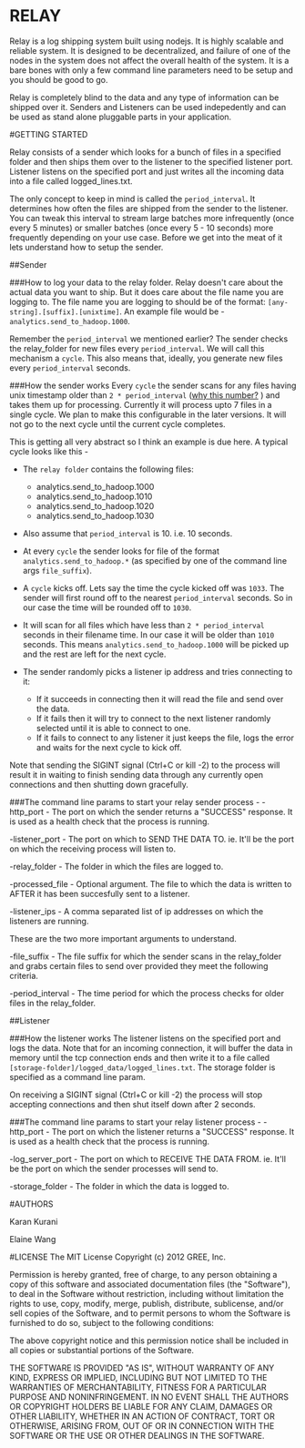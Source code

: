 RELAY
=====

Relay is a log shipping system built using nodejs. It is highly scalable and reliable system. It is designed to be decentralized, and failure of one of the nodes in the system does not affect the overall health of the system. It is a bare bones with only a few command line parameters need to be setup and you should be good to go.

Relay is completely blind to the data and any type of information can be shipped over it. Senders and Listeners can be used indepedently and can be used as stand alone pluggable parts in your application.

#GETTING STARTED

Relay consists of a sender which looks for a bunch of files in a specified folder and then ships them over to the listener to the specified listener port. Listener listens on the specified port and just writes all the incoming data into a file called logged_lines.txt.

The only concept to keep in mind is called the `period_interval`. It determines how often the files are shipped from the sender to the listener. You can tweak this interval to stream large batches more infrequently (once every 5 minutes) or smaller batches (once every 5 - 10 seconds) more frequently depending on your use case. Before we get into the meat of it lets understand how to setup the sender.

##Sender

###How to log your data to the relay folder.
Relay doesn't care about the actual data you want to ship. But it does care about the file name you are logging to. The file name you are logging to should be of the format: `[any-string].[suffix].[unixtime]`. An example file would be - ` analytics.send_to_hadoop.1000 `.

Remember the `period_interval` we mentioned earlier? The sender checks the relay_folder for new files every `period_interval`. We will call this mechanism a `cycle`. This also means that, ideally, you generate new files every `period_interval` seconds.

###How the sender works
Every `cycle` the sender scans for any files having unix timestamp older than `2 * period_interval` ([why this number?](docs/why_period_interval.md) ) and takes them up for processing. Currently it will process upto 7 files in a single cycle. We plan to make this configurable in the later versions. It will not go to the next cycle until the current cycle completes.

This is getting all very abstract so I think an example is due here.
A typical cycle looks like this -

+ The `relay folder` contains the following files:
    * analytics.send_to_hadoop.1000
    * analytics.send_to_hadoop.1010
    * analytics.send_to_hadoop.1020
    * analytics.send_to_hadoop.1030

+ Also assume that `period_interval` is 10. i.e. 10 seconds.
+ At every `cycle` the sender looks for file of the format `analytics.send_to_hadoop.*` (as specified by one of the command line args `file_suffix`).
+ A `cycle` kicks off. Lets say the time the cycle kicked off was `1033`. The sender will first round off to the nearest `period_interval` seconds. So in our case the time will be rounded off to `1030`.
+ It will scan for all files which have less than `2 * period_interval` seconds in their filename time. In our case it will be older than `1010` seconds. This means `analytics.send_to_hadoop.1000` will be picked up and the rest are left for the next cycle.
+ The sender randomly picks a listener ip address and tries connecting to it:
    * If it succeeds in connecting then it will read the file and send over the data.
    * If it fails then it will try to connect to the next listener randomly selected until it is able to connect to one.
    * If it fails to connect to any listener it just keeps the file, logs the error and waits for the next cycle to kick off.


Note that sending the SIGINT signal (Ctrl+C or kill -2) to the process will result it in waiting to finish sending data through any currently open connections and then shutting down gracefully.

###The command line params to start your relay sender process -
-http_port - The port on which the sender returns a "SUCCESS" response. It is used as a health check that the process is running.

-listener_port - The port on which to SEND THE DATA TO. ie. It'll be the port on which the receiving process will listen to.

-relay_folder - The folder in which the files are logged to.

-processed_file - Optional argument. The file to which the data is written to AFTER it has been succesfully sent to a listener.

-listener_ips - A comma separated list of ip addresses on which the listeners are running.

These are the two more important arguments to understand.

-file\_suffix - The file suffix for which the sender scans in the relay_folder and grabs certain files to send over provided they meet the following criteria.

-period\_interval - The time period for which the process checks for older files in the relay_folder.

##Listener

###How the listener works
The listener listens on the specified port and logs the data. Note that for an incoming connection, it will buffer the data in memory until the tcp connection ends and then write it to a file called `[storage-folder]/logged_data/logged_lines.txt`. The storage folder is specified as a command line param.

On receiving a SIGINT signal (Ctrl+C or kill -2) the process will stop accepting connections and then shut itself down after 2 seconds.

###The command line params to start your relay listener process -
-http_port - The port on which the listener returns a "SUCCESS" response. It is used as a health check that the process is running.

-log_server_port - The port on which to RECEIVE THE DATA FROM. ie. It'll be the port on which the sender processes will send to.

-storage_folder - The folder in which the data is logged to.

#AUTHORS

Karan Kurani

Elaine Wang

#LICENSE
The MIT License Copyright (c) 2012 GREE, Inc.

Permission is hereby granted, free of charge, to any person obtaining a copy of this software and associated documentation files (the "Software"), to deal in the Software without restriction, including without limitation the rights to use, copy, modify, merge, publish, distribute, sublicense, and/or sell copies of the Software, and to permit persons to whom the Software is furnished to do so, subject to the following conditions:

The above copyright notice and this permission notice shall be included in all copies or substantial portions of the Software.

THE SOFTWARE IS PROVIDED "AS IS", WITHOUT WARRANTY OF ANY KIND, EXPRESS OR IMPLIED, INCLUDING BUT NOT LIMITED TO THE WARRANTIES OF MERCHANTABILITY, FITNESS FOR A PARTICULAR PURPOSE AND NONINFRINGEMENT. IN NO EVENT SHALL THE AUTHORS OR COPYRIGHT HOLDERS BE LIABLE FOR ANY CLAIM, DAMAGES OR OTHER LIABILITY, WHETHER IN AN ACTION OF CONTRACT, TORT OR OTHERWISE, ARISING FROM, OUT OF OR IN CONNECTION WITH THE SOFTWARE OR THE USE OR OTHER DEALINGS IN THE SOFTWARE.